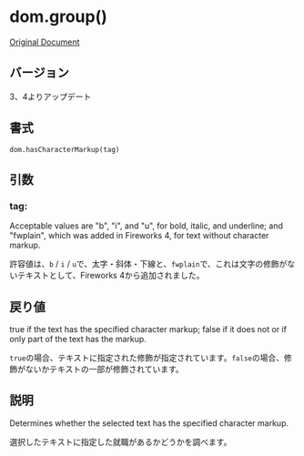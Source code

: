 # dom.group()

[Original Document](http://help.adobe.com/en_US/fireworks/cs/extend/WS5b3ccc516d4fbf351e63e3d1183c94988d-7f86.html)

## バージョン

3、4よりアップデート

## 書式

```
dom.hasCharacterMarkup(tag)
```

## 引数

### tag:

Acceptable values are "b", "i", and "u", for bold, italic, and underline; and "fwplain", which was added in Fireworks 4, for text without character markup.

許容値は、```b``` / ```i``` / ```u```で、太字・斜体・下線と、```fwplain```で、これは文字の修飾がないテキストとして、Fireworks 4から追加されました。

## 戻り値

true if the text has the specified character markup; false if it does not or if only part of the text has the markup.

```true```の場合、テキストに指定された修飾が指定されています。```false```の場合、修飾がないかテキストの一部が修飾されています。

## 説明

Determines whether the selected text has the specified character markup.

選択したテキストに指定した就職があるかどうかを調べます。